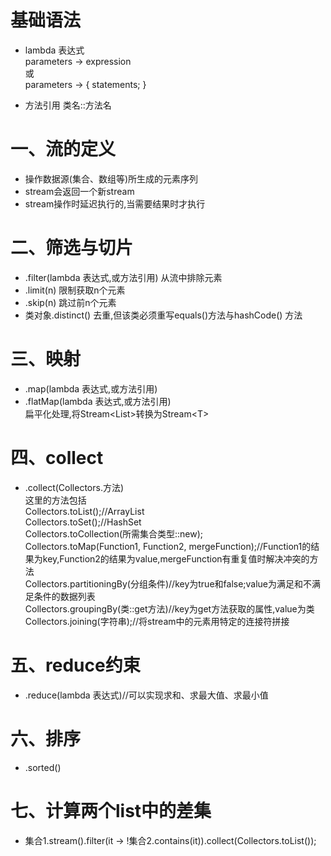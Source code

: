# 基础语法
* lambda 表达式
<br>parameters -> expression
<br>或 
<br>parameters -> { statements; }

* 方法引用 类名::方法名
# 一、流的定义
* 操作数据源(集合、数组等)所生成的元素序列
* stream会返回一个新stream
* stream操作时延迟执行的,当需要结果时才执行
# 二、筛选与切片
* .filter(lambda 表达式,或方法引用) 从流中排除元素
* .limit(n) 限制获取n个元素
* .skip(n) 跳过前n个元素
* 类对象.distinct() 去重,但该类必须重写equals()方法与hashCode() 方法
# 三、映射
* .map(lambda 表达式,或方法引用)
* .flatMap(lambda 表达式,或方法引用)
<br>扁平化处理,将Stream\<List>转换为Stream\<T>

# 四、collect
* .collect(Collectors.方法)
<br>这里的方法包括
<br>Collectors.toList();//ArrayList
<br>Collectors.toSet();//HashSet
<br>Collectors.toCollection(所需集合类型::new);
<br>Collectors.toMap(Function1, Function2, mergeFunction);//Function1的结果为key,Function2的结果为value,mergeFunction有重复值时解决冲突的方法
<br>Collectors.partitioningBy(分组条件)//key为true和false;value为满足和不满足条件的数据列表
<br>Collectors.groupingBy(类::get方法)//key为get方法获取的属性,value为类
<br>Collectors.joining(字符串);//将stream中的元素用特定的连接符拼接

# 五、reduce约束
* .reduce(lambda 表达式)//可以实现求和、求最大值、求最小值
# 六、排序
* .sorted()
# 七、计算两个list中的差集
* 集合1.stream().filter(it -> !集合2.contains(it)).collect(Collectors.toList());